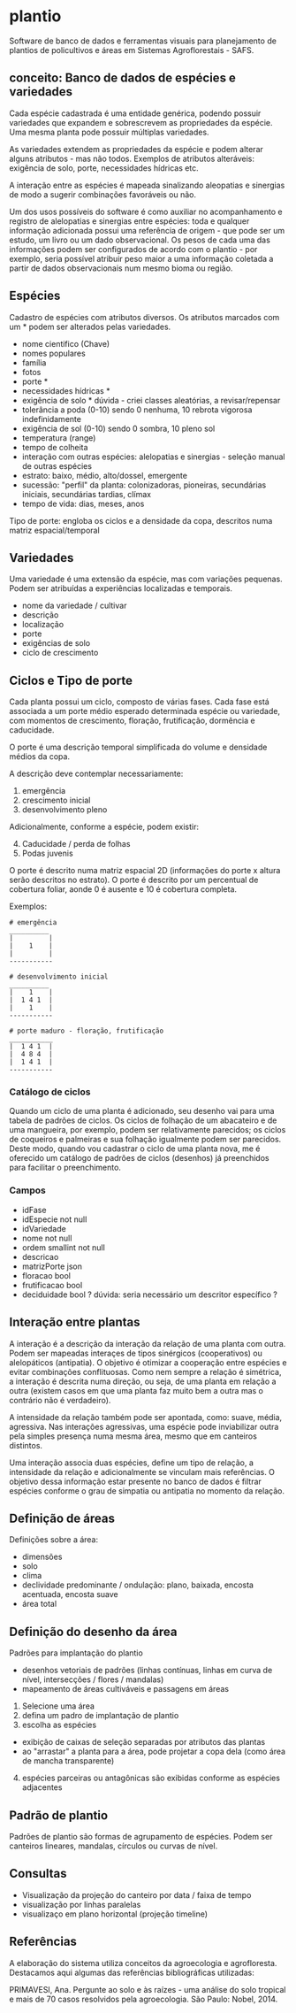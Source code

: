 # plantio

Software de banco de dados e ferramentas visuais para planejamento de plantios de policultivos e áreas em Sistemas Agroflorestais - SAFS.

## conceito: Banco de dados de espécies e variedades

Cada espécie cadastrada é uma entidade genérica, podendo possuir variedades que expandem e sobrescrevem as propriedades da espécie. Uma mesma planta pode possuir múltiplas variedades.

As variedades extendem as propriedades da espécie e podem alterar alguns atributos - mas não todos. Exemplos de atributos alteráveis: exigência de solo, porte, necessidades hídricas etc.

A interação entre as espécies é mapeada sinalizando aleopatias e sinergias de modo a sugerir combinações favoráveis ou não.

Um dos usos possíveis do software é como auxiliar no acompanhamento e registro de alelopatias e sinergias entre espécies: toda e qualquer informação adicionada possui uma referência de origem - que pode ser um estudo, um livro ou um dado observacional. Os pesos de cada uma das informações podem ser configurados de acordo com o plantio - por exemplo, seria possível atribuir peso maior a uma informação coletada a partir de dados observacionais num mesmo bioma ou região.


## Espécies

Cadastro de espécies com atributos diversos. Os atributos marcados com um * podem ser alterados pelas variedades.
* nome cientifico (Chave)
* nomes populares
* família
* fotos
* porte *
* necessidades hídricas *
* exigência de solo * dúvida - criei classes aleatórias, a revisar/repensar
* tolerância a poda (0-10) sendo 0 nenhuma, 10 rebrota vigorosa indefinidamente
* exigência de sol (0-10) sendo 0 sombra, 10 pleno sol
* temperatura (range)
* tempo de colheita
* interação com outras espécies: alelopatias e sinergias - seleção manual de outras espécies
* estrato: baixo, médio, alto/dossel, emergente
* sucessão: "perfil" da planta: colonizadoras, pioneiras, secundárias iniciais, secundárias tardias, clímax
* tempo de vida: dias, meses, anos

Tipo de porte: engloba os ciclos e a densidade da copa, descritos numa matriz espacial/temporal

## Variedades

Uma variedade é uma extensão da espécie, mas com variações pequenas. Podem ser atribuídas a experiências localizadas e temporais. 

* nome da variedade / cultivar
* descrição
* localização
* porte
* exigências de solo
* ciclo de crescimento

## Ciclos e Tipo de porte

Cada planta possui um ciclo, composto de várias fases. Cada fase está associada a um porte médio esperado determinada espécie ou variedade, com momentos de crescimento, floração, frutificação, dormência e caducidade.

O porte é uma descrição temporal simplificada do volume e densidade médios da copa.

A descrição deve contemplar necessariamente:

1) emergência
2) crescimento inicial
3) desenvolvimento pleno

Adicionalmente, conforme a espécie, podem existir:

4) Caducidade / perda de folhas
5) Podas juvenis

O porte é descrito numa matriz espacial 2D (informações do porte x altura serão descritos no estrato). O porte é descrito por um percentual de cobertura foliar, aonde 0 é ausente e 10 é cobertura completa.

Exemplos:

    # emergência
    __________
    |         |
    |    1    |
    |         |
    -----------
      
    # desenvolvimento inicial
    __________
    |    1    |
    |  1 4 1  |
    |    1    |
    -----------    
    
    # porte maduro - floração, frutificação
    ___________
    |  1 4 1  |
    |  4 8 4  |
    |  1 4 1  |
    -----------

### Catálogo de ciclos

Quando um ciclo de uma planta é adicionado, seu desenho vai para uma tabela de padrões de ciclos. Os ciclos de folhação de um abacateiro e de uma mangueira, por exemplo, podem ser relativamente parecidos; os ciclos de coqueiros e palmeiras e sua folhação igualmente podem ser parecidos. Deste modo, quando vou cadastrar o ciclo de uma planta nova, me é oferecido um catálogo de padrões de ciclos (desenhos) já preenchidos para facilitar o preenchimento.

### Campos 

* idFase
* idEspecie not null
* idVariedade
* nome      not null
* ordem     smallint not null
* descricao
* matrizPorte   json
* floracao      bool
* frutificacao  bool
* deciduidade   bool ? dúvida: seria necessário um descritor específico ?

## Interação entre plantas

A interação é a descrição da interação da relação de uma planta com outra. Podem ser mapeadas interaçes de tipos sinérgicos (cooperativos) ou alelopáticos (antipatia). O objetivo é otimizar a cooperação entre espécies e evitar combinações conflituosas. Como nem sempre a relação é simétrica, a interação é descrita numa direção, ou seja, de uma planta em relação a outra (existem casos em que uma planta faz muito bem a outra mas o contrário não é verdadeiro).

A intensidade da relação também pode ser apontada, como: suave, média, agressiva. Nas interações agressivas, uma espécie pode inviabilizar outra pela simples presença numa mesma área, mesmo que em canteiros distintos.

Uma interação associa duas espécies, define um tipo de relação, a intensidade da relação e adicionalmente se vinculam mais referências. O objetivo dessa informação estar presente no banco de dados é filtrar espécies conforme o grau de simpatia ou antipatia no momento da relação.


## Definição de áreas

Definições sobre a área:
* dimensões
* solo
* clima
* declividade predominante / ondulação: plano, baixada, encosta acentuada, encosta suave
* área total

## Definição do desenho da área

Padrões para implantação do plantio
* desenhos vetoriais de padrões (linhas contínuas, linhas em curva de nível, intersecções / flores / mandalas)
* mapeamento de áreas cultiváveis e passagens em áreas

1) Selecione uma área
2) defina um padro de implantação de plantio
3) escolha as espécies
* exibição de caixas de seleção separadas por atributos das plantas
* ao "arrastar" a planta para a área, pode projetar a copa dela (como área de mancha transparente)
4) espécies parceiras ou antagônicas são exibidas conforme as espécies adjacentes

## Padrão de plantio

Padrões de plantio são formas de agrupamento de espécies. Podem ser canteiros lineares, mandalas, círculos ou curvas de nível.

## Consultas

* Visualização da projeção do canteiro por data / faixa de tempo
* visualização por linhas paralelas
* visualizaço em plano horizontal (projeção timeline)


## Referências

A elaboração do sistema utiliza conceitos da agroecologia e agrofloresta. Destacamos aqui algumas das referências bibliográficas utilizadas:


PRIMAVESI, Ana. Pergunte ao solo e às raízes - uma análise do solo tropical e mais de 70 casos resolvidos pela agroecologia. São Paulo: Nobel, 2014.

